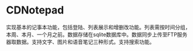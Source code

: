 # CDNotepad
实现基本的记事本功能，包括登陆、列表展示和增删改功能。列表需按时间分组，本周、本月、一个月之前。数据存储在sqlite数据库中。数据同步上传至FTP服务器取数据。支持文字、图片和语音笔记三种形式。支持搜索功能。
